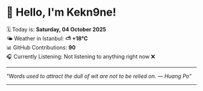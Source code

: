 # 👋 Hello, I'm Kekn9ne!

🗓️ Today is: **Saturday, 04 October 2025**  
🌤️ Weather in Istanbul: **⛅️  +18°C**  
📊 GitHub Contributions: **90**  
🎧 Currently Listening: Not listening to anything right now ❌

---

_"Words used to attract the dull of wit are not to be relied on. — *Huang Po*"_

---

